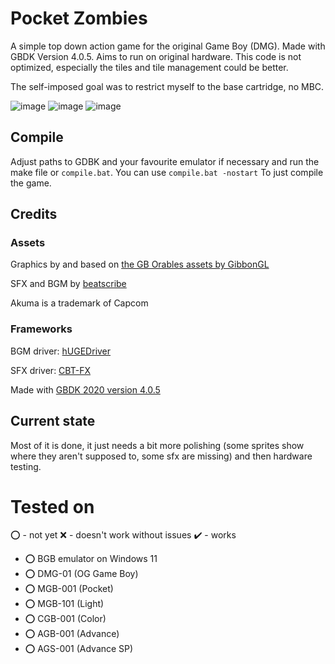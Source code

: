 # Pocket Zombies
A simple top down action game for the original Game Boy (DMG). Made with GBDK Version 4.0.5. Aims to run on original hardware. This code is not optimized, especially the tiles and tile management could be better.

The self-imposed goal was to restrict myself to the base cartridge, no MBC. 

![image](https://onedrive.live.com/embed?resid=72F9E0AC3DFC344D%21558437&authkey=%21AM0Y2o9aiRn_AZ8&width=637&height=577)
![image](https://onedrive.live.com/embed?resid=72F9E0AC3DFC344D%21558435&authkey=%21AHn7upuRRB2_9_8&width=638&height=575)
![image](https://onedrive.live.com/embed?resid=72F9E0AC3DFC344D%21558436&authkey=%21AMetzUjHGYDHXXI&width=638&height=574)

## Compile
Adjust paths to GDBK and your favourite emulator if necessary and run the make file or `compile.bat`. You can use `compile.bat -nostart` To just compile the game.
## Credits

### Assets

Graphics by and based on [the GB Orables assets by GibbonGL](https://gibbongl.itch.io/)

SFX and BGM by [beatscribe](https://twitter.com/beatscribe)

Akuma is a trademark of Capcom

### Frameworks
BGM driver: [hUGEDriver](https://github.com/SuperDisk/hUGEDriver)

SFX driver: [CBT-FX](https://github.com/coffeevalenbat/CBT-FX/tree/main)

Made with [GBDK 2020 version 4.0.5](https://github.com/gbdk-2020/gbdk-2020)

## Current state
Most of it is done, it just needs a bit more polishing (some sprites show where they aren't supposed to, some sfx are missing) and then hardware testing.

# Tested on

⭕ - not yet ❌ - doesn't work without issues ✔️ - works

- ⭕ BGB emulator on Windows 11
- ⭕ DMG-01 (OG Game Boy)
- ⭕ MGB-001 (Pocket)
- ⭕ MGB-101 (Light)
- ⭕ CGB-001 (Color)
- ⭕ AGB-001 (Advance)
- ⭕ AGS-001 (Advance SP)
